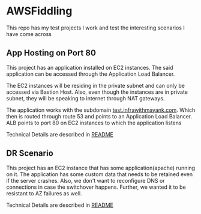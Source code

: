 # AWSFiddling

This repo has my test projects I work and test the interesting scenarios I have come across

## App Hosting on Port 80

This project has an application installed on EC2 instances. The said application can be accessed through the Application Load Balancer. 

The EC2 instances will be residing in the private subnet and can only be accessed via Bastion Host. Also, even though the instances are in private subnet, they will be speaking to internet through NAT gateways. 

The application works with the subdomain [test.infrawithmayank.com](test.infrawithmayank.com). Which then is routed through route 53 and points to an Application Load Balancer. ALB points to port 80 on EC2 instances to which the application listens

Technical Details are described in [README](ec2-app-hosting-80/README.md)

## DR Scenario

This project has an EC2 instance that has some application(apache) running on it. The application has some custom data that needs to be retained even if the server crashes. Also, we don't want to reconfigure DNS or connections in case the switchover happens. Further, we wanted it to be resistant to AZ failures as well.

Technical Details are described in [README](DR-scenario/README.md)